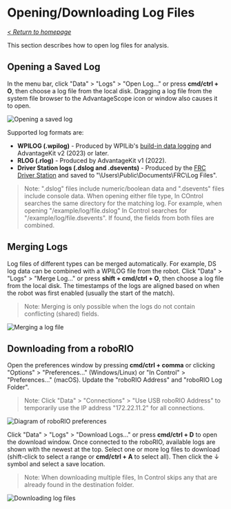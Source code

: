 # Opening/Downloading Log Files

_[< Return to homepage](/docs/INDEX.md)_

This section describes how to open log files for analysis.

## Opening a Saved Log

In the menu bar, click "Data" > "Logs" > "Open Log..." or press **cmd/ctrl + O**, then choose a log file from the local disk. Dragging a log file from the system file browser to the AdvantageScope icon or window also causes it to open.

![Opening a saved log](/docs/resources/open-file/open-file-1.gif)

Supported log formats are:

- **WPILOG (.wpilog)** - Produced by WPILib's [build-in data logging](https://docs.wpilib.org/en/stable/docs/software/telemetry/datalog.html) and AdvantageKit v2 (2023) or later.
- **RLOG (.rlog)** - Produced by AdvantageKit v1 (2022).
- **Driver Station logs (.dslog and .dsevents)** - Produced by the [FRC Driver Station](https://docs.wpilib.org/en/stable/docs/software/driverstation/driver-station.html) and saved to "\Users\Public\Documents\FRC\Log Files".

> Note: ".dslog" files include numeric/boolean data and ".dsevents" files include console data. When opening either file type, In COntrol searches the same directory for the matching log. For example, when opening "/example/log/file.dslog" In Control searches for "/example/log/file.dsevents". If found, the fields from both files are combined.

## Merging Logs

Log files of different types can be merged automatically. For example, DS log data can be combined with a WPILOG file from the robot. Click "Data" > "Logs" > "Merge Log..." or press **shift + cmd/ctrl + O**, then choose a log file from the local disk. The timestamps of the logs are aligned based on when the robot was first enabled (usually the start of the match).

> Note: Merging is only possible when the logs do not contain conflicting (shared) fields.

![Merging a log file](/docs/resources/open-file/open-file-2.gif)

## Downloading from a roboRIO

Open the preferences window by pressing **cmd/ctrl + comma** or clicking "Options" > "Preferences..." (Windows/Linux) or "In Control" > "Preferences..." (macOS). Update the "roboRIO Address" and "roboRIO Log Folder".

> Note: Click "Data" > "Connections" > "Use USB roboRIO Address" to temporarily use the IP address "172.22.11.2" for all connections.

![Diagram of roboRIO preferences](/docs/resources/open-file/open-file-3.png)

Click "Data" > "Logs" > "Download Logs..." or press **cmd/ctrl + D** to open the download window. Once connected to the roboRIO, available logs are shown with the newest at the top. Select one or more log files to download (shift-click to select a range or **cmd/ctrl + A** to select all). Then click the ↓ symbol and select a save location.

> Note: When downloading multiple files, In Control skips any that are already found in the destination folder.

![Downloading log files](/docs/resources/open-file/open-file-4.gif)
